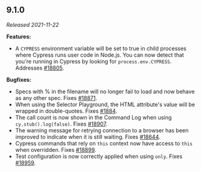 ## 9.1.0

_Released 2021-11-22_

**Features:**

- A `CYPRESS` environment variable will be set to true in child processes where
  Cypress runs user code in Node.js. You can now detect that you're running in
  Cypress by looking for `process.env.CYPRESS`. Addresses
  [#18805](https://github.com/cypress-io/cypress/issues/18805).

**Bugfixes:**

- Specs with % in the filename will no longer fail to load and now behave as any
  other spec. Fixes
  [#18871](https://github.com/cypress-io/cypress/issues/18871).
- When using the Selector Playground, the HTML attribute's value will be wrapped
  in double-quotes. Fixes
  [#1884](https://github.com/cypress-io/cypress/issues/1884).
- The call count is now shown in the Command Log when using
  `cy.stub().log(false)`. Fixes
  [#18907](https://github.com/cypress-io/cypress/issues/18907).
- The warning message for retrying connection to a browser has been improved to
  indicate when it is still waiting. Fixes
  [#18644](https://github.com/cypress-io/cypress/issues/18644).
- Cypress commands that rely on `this` context now have access to `this` when
  overridden. Fixes [#18899](https://github.com/cypress-io/cypress/pull/18899).
- Test configuration is now correctly applied when using `only`. Fixes
  [#18959](https://github.com/cypress-io/cypress/issues/18959).

